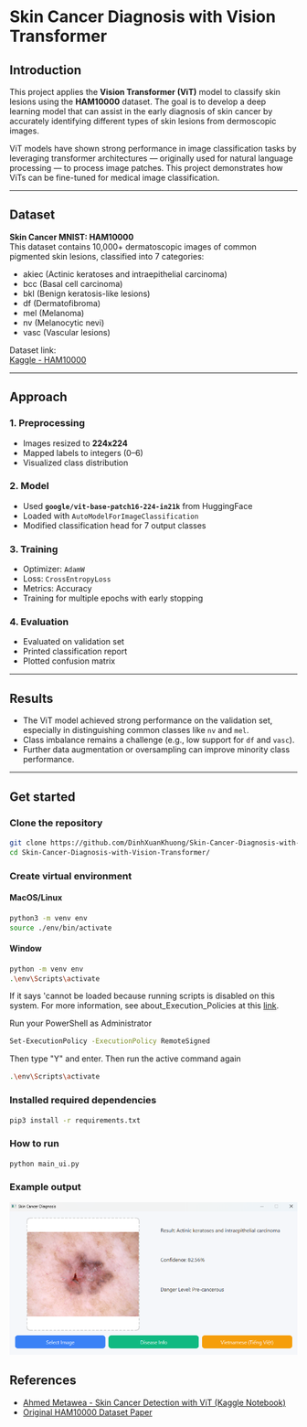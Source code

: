 # Skin Cancer Diagnosis with Vision Transformer

## Introduction

This project applies the **Vision Transformer (ViT)** model to classify skin lesions using the **HAM10000** dataset. The goal is to develop a deep learning model that can assist in the early diagnosis of skin cancer by accurately identifying different types of skin lesions from dermoscopic images.

ViT models have shown strong performance in image classification tasks by leveraging transformer architectures — originally used for natural language processing — to process image patches. This project demonstrates how ViTs can be fine-tuned for medical image classification.

---

## Dataset

**Skin Cancer MNIST: HAM10000**  
This dataset contains 10,000+ dermatoscopic images of common pigmented skin lesions, classified into 7 categories:

- akiec (Actinic keratoses and intraepithelial carcinoma)
- bcc (Basal cell carcinoma)
- bkl (Benign keratosis-like lesions)
- df (Dermatofibroma)
- mel (Melanoma)
- nv (Melanocytic nevi)
- vasc (Vascular lesions)

 Dataset link:  
[Kaggle - HAM10000](https://www.kaggle.com/datasets/kmader/skin-cancer-mnist-ham10000)

---


## Approach

### 1. Preprocessing

- Images resized to **224x224**
- Mapped labels to integers (0–6)
- Visualized class distribution

### 2. Model

- Used **`google/vit-base-patch16-224-in21k`** from HuggingFace
- Loaded with `AutoModelForImageClassification`
- Modified classification head for 7 output classes

### 3. Training

- Optimizer: `AdamW`
- Loss: `CrossEntropyLoss`
- Metrics: Accuracy
- Training for multiple epochs with early stopping

### 4. Evaluation

- Evaluated on validation set
- Printed classification report
- Plotted confusion matrix

---


## Results

- The ViT model achieved strong performance on the validation set, especially in distinguishing common classes like `nv` and `mel`.
- Class imbalance remains a challenge (e.g., low support for `df` and `vasc`).
- Further data augmentation or oversampling can improve minority class performance.

---

## Get started 
### Clone the repository
```bash
git clone https://github.com/DinhXuanKhuong/Skin-Cancer-Diagnosis-with-Vision-Transformer.git
cd Skin-Cancer-Diagnosis-with-Vision-Transformer/
```
### Create virtual environment
#### MacOS/Linux
```bash
python3 -m venv env
source ./env/bin/activate
```

#### Window
```bash
python -m venv env
.\env\Scripts\activate
```

If it says 'cannot be loaded because running scripts is disabled on this system. For more information, see about_Execution_Policies at this [link](https:/go.microsoft.com/fwlink/?LinkID=135170).

Run your PowerShell as Administrator

```bash
Set-ExecutionPolicy -ExecutionPolicy RemoteSigned
```

Then type "Y" and enter.
Then run the active command again

```bash
.\env\Scripts\activate
```

### Installed required dependencies
```bash
pip3 install -r requirements.txt
```
### How to run
```bash
python main_ui.py
```
### Example output
![alt text](Output/output_new.png)
## References

- [Ahmed Metawea - Skin Cancer Detection with ViT (Kaggle Notebook)](https://www.kaggle.com/code/ahmed1metawea/skin-cancer-detection-with-vision-transformer/notebook)
- [Original HAM10000 Dataset Paper](https://dataverse.harvard.edu/dataset.xhtml?persistentId=doi:10.7910/DVN/DBW86T)